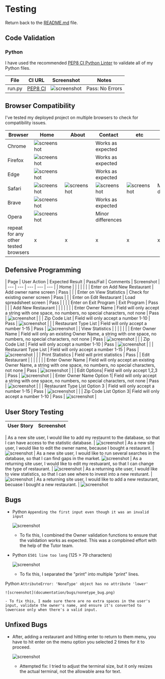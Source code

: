 # Testing

Return back to the [README.md](README.md) file.

## Code Validation

### Python

I have used the recommended [PEP8 CI Python Linter](https://pep8ci.herokuapp.com) to validate all of my Python files.

| File | CI URL | Screenshot | Notes |
| --- | --- | --- | --- |
| run.py | [PEP8 CI](https://pep8ci.herokuapp.com/https://raw.githubusercontent.com/primarypigments/new_restaurant/main/run.py) | ![screenshot](documentation/python_linter.png) | Pass: No Errors |

## Browser Compatibility

I've tested my deployed project on multiple browsers to check for compatibility issues.

| Browser | Home | About | Contact | etc | Notes |
| --- | --- | --- | --- | --- | --- |
| Chrome | ![screenshot](documentation/browser/chrome.png) |  | Works as expected |
| Firefox | ![screenshot](documentation/browser/fire_fox.png) |  | Works as expected |
| Edge | ![screenshot](documentation/browser/edge.png) |  | Works as expected |
| Safari | ![screenshot](documentation/browser-safari-home.png) | ![screenshot](documentation/browser-safari-about.png) | ![screenshot](documentation/browser-safari-contact.png) | ![screenshot](documentation/browser-safari-etc.png) | Minor CSS differences |
| Brave | ![screenshot](documentation/browser/brave.png) |  | Works as expected |
| Opera | ![screenshot](documentation/browser/opera.png) |  | Minor differences |
| repeat for any other tested browsers | x | x | x | x | x |

## Defensive Programming

| Page | User Action | Expected Result | Pass/Fail | Comments | Screenshot |
| --- | --- | --- | --- | --- |
| Home | | | | |
| | Enter on Add New Restaurant | Add owner name screen | Pass | 
| | Enter on View Statistics | Check for existing owner screen | Pass | 
| | Enter on Edit Restaurant | Load spreadsheet screen | Pass | |
| | Enter on Exit Program | Exit Program | Pass | |
| Add New Restaurant | | | | |
| | Enter Owner Name | Field will only accept a string with one space, no numbers, no special characters, not none | Pass | ![screenshot](documentation/defensive/defensive_programming_owner_name.png) |
| | Zip Code List | Field will only accept a number 1-10 | Pass | ![screenshot](documentation/defensive/defensive_programming_zip.png) |
| | Restaurant Type List | Field will only accept a number 1-15 | Pass | ![screenshot](documentation/defensive/defensive_programming_restaurant.png) |
| View Statistics | | | | |
| | Enter Owner Name | Field will only an existing Owner Name, a string with one space, no numbers, no special characters, not none | Pass | ![screenshot](documentation/defensive/defensive_programming_owner_stat.png) |
| | Zip Code List | Field will only accept a number 1-10 | Pass | ![screenshot](documentation/defensive/defensive_programming_zip.png) |
| | Restaurant Type List | Field will only accept a number 1-15 | Pass | ![screenshot](documentation/defensive/defensive_programming_restaurant.png) |
| | Print Statistics | Field will print statistics | Pass | 
| Edit Restaurant | | | | |
| | Enter Owner Name | Field will only accept an existing Owner Name, a string with one space, no numbers, no special characters, not none | Pass | ![screenshot](documentation/defensive/defensive_programming_owner_edit.png) |
| | Edit Options| Field will only accept 1,2,3 | Pass | ![screenshot](documentation/defensive/defensive_programming_edit_options.png) |
| Enter Owner Name Option 1| Field will only accept a string with one space, no numbers, no special characters, not none | Pass | ![screenshot](documentation/defensive/defensive_programming_owner_name.png) |
| | Restaurant Type List Option 3 | Field will only accept a number 1-15 | Pass | ![screenshot](documentation/defensive/defensive_programming_restaurant.png) |
| | Zip Code List Option 3| Field will only accept a number 1-10 | Pass | ![screenshot](documentation/defensive/defensive_programming_zip.png) |

## User Story Testing

| User Story | Screenshot |
| --- | --- |

| As a new site user, I would like to add my restaurnt to the database, so that I can have access to the statistic database. | ![screenshot](documentation/features/features_4_add.png)
| As a new site user, I would like to edit the owner name, because I bought a restaurant. | ![screenshot](documentation/features/features_6_edit.png)
| As a new site user, I would like to run several searches in the database, so that I can find gaps in the market. ![screenshot](documentation/features/features_5_view.png)
| As a returning site user, I would like to edit my restuarant, so that I can change the type of restaurant. | ![screenshot](documentation/features/features_6_edit.png)
| As a returning site user, I would like to view statistics, so that I can see where to invest into a new resturant. | ![screenshot](documentation/features/features_5_view.)
| As a returning site user, I would like to add a new restaurant, becuase I bought a new restaurant. | ![screenshot](documentation/features/features_4_add.png)

## Bugs

- Python `Appending the first input even though it was an invalid input` 

    ![screenshot](documentation/bugs/appending_numbers_bug.png)

    - To fix this, I combined the Owner validation functions to ensure that the validation works as expected. This was a compbined effort with the help of the Tutor team.

- Python `E501 line too long` (125 > 79 characters)

    ![screenshot](documentation/bugs/long_line_bug.png)

    - To fix this, I separated the "print" into multiple "print" lines.

Python `AttributeError: 'NoneType' object has no attribute 'lower'` 

    ![screenshot](documentation/bugs/nonetype_bug.png)

    - To fix this, I made sure there are no extra spaces in the user's input, validate the owner's name, and ensure it's converted to lowercase only when there's a valid input.
    
## Unfixed Bugs

- After, adding a restaurant and hitting enter to return to them menu, you have to hit enter on the menu option you selected 2 times for it to proceed.

    ![screenshot](documentation/unfixed-bug02.png)

    - Attempted fix: I tried to adjust the terminal size, but it only resizes the actual terminal, not the allowable area for text.

